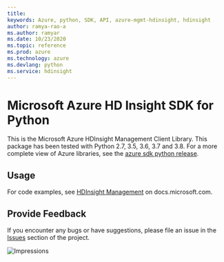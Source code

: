 ```yaml
---
title: 
keywords: Azure, python, SDK, API, azure-mgmt-hdinsight, hdinsight
author: ramya-rao-a
ms.author: ramyar
ms.date: 10/23/2020
ms.topic: reference
ms.prod: azure
ms.technology: azure
ms.devlang: python
ms.service: hdinsight
---
```


# Microsoft Azure HD Insight SDK for Python

This is the Microsoft Azure HDInsight Management Client Library.
This package has been tested with Python 2.7, 3.5, 3.6, 3.7 and 3.8.
For a more complete view of Azure libraries, see the [azure sdk python release](https://aka.ms/azsdk/python/all).


## Usage

For code examples, see [HDInsight Management](https://docs.microsoft.com/python/api/overview/azure/hdinsight)
on docs.microsoft.com.


## Provide Feedback

If you encounter any bugs or have suggestions, please file an issue in the
[Issues](https://github.com/Azure/azure-sdk-for-python/issues)
section of the project.


![Impressions](https://azure-sdk-impressions.azurewebsites.net/api/impressions/azure-sdk-for-python%2Fazure-mgmt-hdinsight%2FREADME.png)

